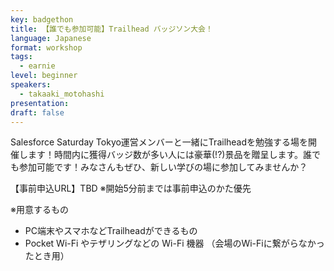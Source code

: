 ```yaml
---
key: badgethon
title: 【誰でも参加可能】Trailhead バッジソン大会！
language: Japanese
format: workshop
tags:
  - earnie
level: beginner
speakers:
  - takaaki_motohashi
presentation: 
draft: false
---
```

Salesforce Saturday Tokyo運営メンバーと一緒にTrailheadを勉強する場を開催します！時間内に獲得バッジ数が多い人には豪華(!?)景品を贈呈します。誰でも参加可能です！みなさんもぜひ、新しい学びの場に参加してみませんか？

【事前申込URL】TBD ※開始5分前までは事前申込のかた優先

※用意するもの
<ul>
<li>PC端末やスマホなどTrailheadができるもの</li>
<li>Pocket Wi-Fi やテザリングなどの Wi-Fi 機器 （会場のWi-Fiに繋がらなかったとき用）</li>
</ul>